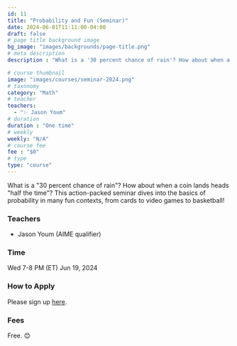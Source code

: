 ```yaml
---
id: 11
title: "Probability and Fun (Seminar)"
date: 2024-06-01T11:11:00-04:00
draft: false
# page title background image
bg_image: "images/backgrounds/page-title.png"
# meta description
description : "What is a '30 percent chance of rain'? How about when a coin lands heads 'half the time'? This action-packed seminar dives into the basics of probability in many fun contexts, from cards to video games to basketball!"

# course thumbnail
image: "images/courses/seminar-2024.png"
# taxonomy
category: "Math"
# teacher
teachers:
  - "✨ Jason Youm"
# duration
duration : "One time"
# weekly
weekly: "N/A"
# course fee
fee : "$0"
# type
type: "course"
---
```


What is a "30 percent chance of rain"? How about when a coin lands heads "half the time"? This action-packed seminar dives into the basics of probability in many fun contexts, from cards to video games to basketball!

### Teachers

* Jason Youm (AIME qualifier)

### Time

Wed 7-8 PM (ET) Jun 19, 2024 

### How to Apply

Please sign up [here](https://forms.gle/sqG1GRbDJv3GEyxN7).

### Fees

Free. 😊

